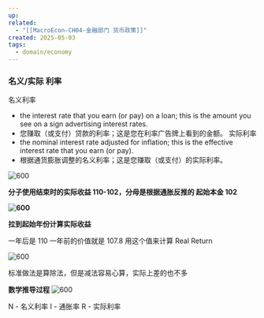 ```yaml
---
up: 
related:
  - "[[MacroEcon-CH04-金融部门 货币政策]]"
created: 2025-05-03
tags:
  - domain/economy
---
```

### 名义/实际 利率

名义利率
- the interest rate that you earn (or pay) on a loan; this is the amount you see on a sign advertising interest rates.  
- 您赚取（或支付）贷款的利率；这是您在利率广告牌上看到的金额。
实际利率
- the nominal interest rate adjusted for inflation; this is the effective interest rate that you earn (or pay).  
- 根据通货膨胀调整的名义利率；这是您赚取（或支付）的实际利率。

![600](https://s1.vika.cn/space/2023/04/09/e7dcefa016ee421586bfccc5fa366a0d)

**分子使用结束时的实际收益 110-102，分母是根据通胀反推的 起始本金 102**

**![600](https://s1.vika.cn/space/2023/04/09/ea4f9cc4f0e44c8a9eb1dd076ba46ec9)**

**拉到起始年份计算实际收益**

一年后是 110 一年前的价值就是 107.8 用这个值来计算 Real Return

![600](https://s1.vika.cn/space/2023/04/09/4499708efa7d4ac196a0bbe312f92957)

标准做法是算除法，但是减法容易心算，实际上差的也不多


**数学推导过程**
![600](https://s1.vika.cn/space/2023/04/09/5973c285cca0490abb64dc0b0e71906c)

N - 名义利率
I - 通胀率
R - 实际利率